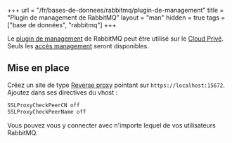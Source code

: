 +++
url = "/fr/bases-de-donnees/rabbitmq/plugin-de-management"
title = "Plugin de management de RabbitMQ"
layout = "man"
hidden = true
tags = ["base de données", "rabbitmq"]
+++

Le [plugin de management](https://www.rabbitmq.com/management.html) de RabbitMQ peut être utilisé sur le [Cloud Privé](accounts/billing/private-cloud-prices). Seuls les [accès management](https://www.rabbitmq.com/management.html#permissions) seront disponibles.

## Mise en place

Créez un site de type [Reverse proxy](sites/add-a-site#configuration) pointant sur `https://localhost:15672`. Ajoutez dans ses directives du vhost :

```txt
SSLProxyCheckPeerCN off
SSLProxyCheckPeerName off
```

Vous pouvez vous y connecter avec n'importe lequel de vos utilisateurs RabbitMQ.
